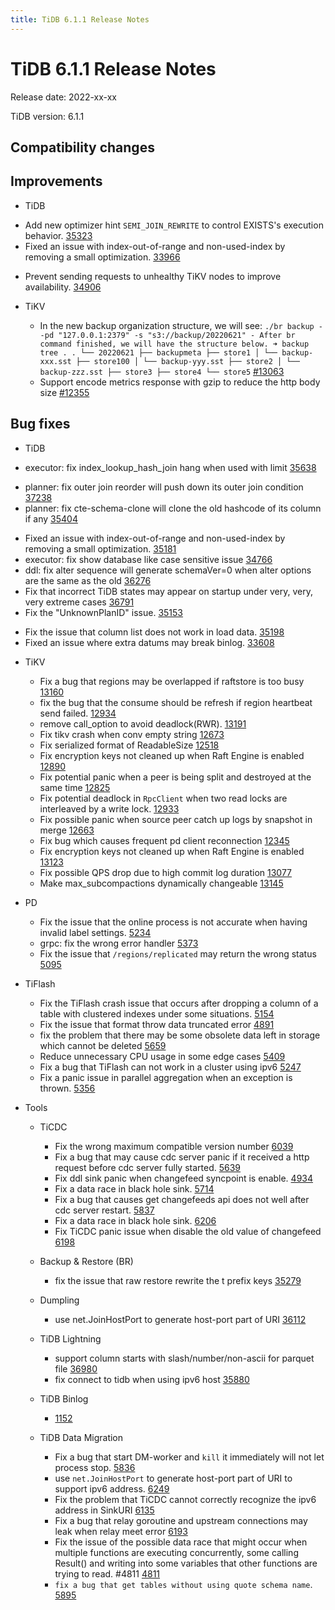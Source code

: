 ```yaml
---
title: TiDB 6.1.1 Release Notes
---
```


# TiDB 6.1.1 Release Notes

Release date: 2022-xx-xx

TiDB version: 6.1.1

## Compatibility changes


## Improvements

+ TiDB

<!-- <planner> -->
- Add new optimizer hint `SEMI_JOIN_REWRITE` to control EXISTS's execution behavior. [35323](https://github.com/pingcap/tidb/issues/35323)
- Fixed an issue with index-out-of-range and non-used-index by removing a small optimization. [33966](https://github.com/pingcap/tidb/issues/33966)

<!-- <transaction> -->
- Prevent sending requests to unhealthy TiKV nodes to improve availability. [34906](https://github.com/pingcap/tidb/issues/34906)

+ TiKV

    - In the new backup organization structure, we will see: `./br backup --pd "127.0.0.1:2379" -s "s3://backup/20220621" - After br command finished, we will have the structure below. ➜ backup tree . . └── 20220621 ├── backupmeta ├── store1 │ └── backup-xxx.sst ├── store100 │ └── backup-yyy.sst ├── store2 │ └── backup-zzz.sst ├── store3 ├── store4 └── store5` [#13063](https://github.com/tikv/tikv/issues/13063)
    - Support encode metrics response with gzip to reduce the http body size [#12355](https://github.com/tikv/tikv/issues/12355)

## Bug fixes

+ TiDB

<!-- <execution> -->
- executor: fix index_lookup_hash_join hang when used with limit [35638](https://github.com/pingcap/tidb/issues/35638)

<!-- <planner> -->
- planner: fix outer join reorder will push down its outer join condition [37238](https://github.com/pingcap/tidb/issues/37238)
- planner: fix cte-schema-clone will clone the old hashcode of its column if any [35404](https://github.com/pingcap/tidb/issues/35404)

<!-- <sql-infra> -->
- Fixed an issue with index-out-of-range and non-used-index by removing a small optimization. [35181](https://github.com/pingcap/tidb/issues/35181)
- executor: fix show database like case sensitive issue [34766](https://github.com/pingcap/tidb/issues/34766)
- ddl: fix alter sequence will generate schemaVer=0 when alter options are the same as the old [36276](https://github.com/pingcap/tidb/issues/36276)
- Fix that incorrect TiDB states may appear on startup under very, very, very extreme cases [36791](https://github.com/pingcap/tidb/issues/36791)
- Fix the "UnknownPlanID" issue. [35153](https://github.com/pingcap/tidb/issues/35153)

<!-- <transaction> -->
- Fix the issue that column list does not work in load data. [35198](https://github.com/pingcap/tidb/issues/35198)
- Fixed an issue where extra datums may break binlog. [33608](https://github.com/pingcap/tidb/issues/33608)

+ TiKV

    - Fix a bug that regions may be overlapped if raftstore is too busy [13160](https://github.com/tikv/tikv/issues/13160)
    - fix the bug that the consume should be refresh if region heartbeat send failed. [12934](https://github.com/tikv/tikv/issues/12934)
    - remove call_option to avoid deadlock(RWR). [13191](https://github.com/tikv/tikv/issues/13191)
    - Fix tikv crash when conv empty string [12673](https://github.com/tikv/tikv/issues/12673)
    - Fix serialized format of ReadableSize [12518](https://github.com/tikv/tikv/issues/12518)
    - Fix encryption keys not cleaned up when Raft Engine is enabled [12890](https://github.com/tikv/tikv/issues/12890)
    - Fix potential panic when a peer is being split and destroyed at the same time [12825](https://github.com/tikv/tikv/issues/12825)
    - Fix potential deadlock in `RpcClient` when two read locks are interleaved by a write lock. [12933](https://github.com/tikv/tikv/issues/12933)
    - Fix possible panic when source peer catch up logs by snapshot in merge [12663](https://github.com/tikv/tikv/issues/12663)
    - Fix bug which causes frequent pd client reconnection [12345](https://github.com/tikv/tikv/issues/12345)
    - Fix encryption keys not cleaned up when Raft Engine is enabled [13123](https://github.com/tikv/tikv/issues/13123)
    - Fix possible QPS drop due to high commit log duration [13077](https://github.com/tikv/tikv/issues/13077)
    - Make max_subcompactions dynamically changeable [13145](https://github.com/tikv/tikv/issues/13145)

+ PD

    - Fix the issue that the online process is not accurate when having invalid label settings. [5234](https://github.com/tikv/pd/issues/5234)
    - grpc: fix the wrong error handler [5373](https://github.com/tikv/pd/issues/5373)
    - Fix the issue that `/regions/replicated` may return the wrong status [5095](https://github.com/tikv/pd/issues/5095)

+ TiFlash

    - Fix the TiFlash crash issue that occurs after dropping a column of a table with clustered indexes under some situations. [5154](https://github.com/pingcap/tiflash/issues/5154)
    - Fix the issue that format throw data truncated error [4891](https://github.com/pingcap/tiflash/issues/4891)
    - fix the problem that there may be some obsolete data left in storage which cannot be deleted [5659](https://github.com/pingcap/tiflash/issues/5659)
    - Reduce unnecessary CPU usage in some edge cases [5409](https://github.com/pingcap/tiflash/issues/5409)
    - Fix a bug that TiFlash can not work in a cluster using ipv6 [5247](https://github.com/pingcap/tiflash/issues/5247)
    - Fix a panic issue in parallel aggregation when an exception is thrown. [5356](https://github.com/pingcap/tiflash/issues/5356)

+ Tools

    + TiCDC

        - Fix the wrong maximum compatible version number [6039](https://github.com/pingcap/tiflow/issues/6039)
        - Fix a bug that may cause cdc server panic if it received a http request before cdc server fully started. [5639](https://github.com/pingcap/tiflow/issues/5639)
        - Fix ddl sink panic when changefeed syncpoint is enable. [4934](https://github.com/pingcap/tiflow/issues/4934)
        - Fix a data race in black hole sink. [5714](https://github.com/pingcap/tiflow/issues/5714)
        - Fix a bug that causes get changefeeds api does not well after cdc server restart. [5837](https://github.com/pingcap/tiflow/issues/5837)
        - Fix a data race in black hole sink. [6206](https://github.com/pingcap/tiflow/issues/6206)
        - Fix TiCDC panic issue when disable the old value of changefeed [6198](https://github.com/pingcap/tiflow/issues/6198)

    + Backup & Restore (BR)

        - fix the issue that raw restore rewrite the t prefix keys [35279](https://github.com/pingcap/tidb/issues/35279)

    + Dumpling

        - use net.JoinHostPort to generate host-port part of URI [36112](https://github.com/pingcap/tidb/issues/36112)

    + TiDB Lightning

        - support column starts with slash/number/non-ascii for parquet file [36980](https://github.com/pingcap/tidb/issues/36980)
        - fix connect to tidb when using ipv6 host [35880](https://github.com/pingcap/tidb/issues/35880)

    + TiDB Binlog

        - [1152](https://github.com/pingcap/tidb-binlog/issues/1152)

    + TiDB Data Migration

        - Fix a bug that start DM-worker and `kill` it immediately will not let process stop. [5836](https://github.com/pingcap/tiflow/issues/5836)
        - use `net.JoinHostPort` to generate host-port part of URI to support ipv6 address. [6249](https://github.com/pingcap/tiflow/issues/6249)
        - Fix the problem that TiCDC cannot correctly recognize the ipv6 address in SinkURI [6135](https://github.com/pingcap/tiflow/issues/6135)
        - Fix a bug that relay goroutine and upstream connections may leak when relay meet error [6193](https://github.com/pingcap/tiflow/issues/6193)
        - Fix the issue of the possible data race that might occur when multiple functions are executing concurrently, some calling Result() and writing into some variables that other functions are trying to read. #4811 [4811](https://github.com/pingcap/tiflow/issues/4811)
        - `fix a bug that get tables without using quote schema name`. [5895](https://github.com/pingcap/tiflow/issues/5895)
